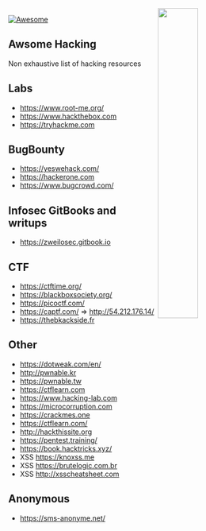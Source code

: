 <img src="https://octodex.github.com/images/privateinvestocat.jpg" align="right" width="40%">

[![Awesome](https://cdn.rawgit.com/sindresorhus/awesome/d7305f38d29fed78fa85652e3a63e154dd8e8829/media/badge.svg)](https://github.com/sindresorhus/awesome)

Awsome Hacking
---

Non exhaustive list of hacking resources

Labs
---

- https://www.root-me.org/
- https://www.hackthebox.com
- https://tryhackme.com

BugBounty
---

- https://yeswehack.com/
- https://hackerone.com
- https://www.bugcrowd.com/

Infosec GitBooks and writups
---

- https://zweilosec.gitbook.io

CTF
----

- https://ctftime.org/
- https://blackboxsociety.org/
- https://picoctf.com/
- https://captf.com/ => http://54.212.176.14/
- https://thebkackside.fr

Other
----

- https://dotweak.com/en/
- http://pwnable.kr
- https://pwnable.tw
- https://ctflearn.com
- https://www.hacking-lab.com
- https://microcorruption.com
- https://crackmes.one
- https://ctflearn.com/
- http://hackthissite.org
- https://pentest.training/
- https://book.hacktricks.xyz/
- XSS https://knoxss.me
- XSS https://brutelogic.com.br
- XSS http://xsscheatsheet.com

Anonymous
---

- https://sms-anonyme.net/



